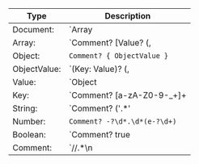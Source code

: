 
| Type | Description |
| -    | -           |
| Document: | `Array | Object | ObjectValue` |
| Array: | `Comment? [Value? (,|\n Value)*]` |
| Object: | `Comment? { ObjectValue }` |
| ObjectValue: | `(Key: Value)? (,|\n Key: Value)*` |
| Value: | `Object | Array | String | Number | Boolean` |
| Key: | `Comment? [a-zA-Z0-9-_+]+ | String` |
| String: | `Comment? ('.*' | ".*")` |
| Number: | `Comment? -?\d*.\d*(e-?\d+)` |
| Boolean: | `Comment? true | false` |
| Comment: | `//.*\n | /* .* * /` |